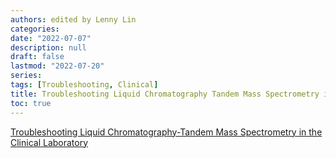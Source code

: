 ```yaml
---
authors: edited by Lenny Lin
categories:
date: "2022-07-07"
description: null
draft: false
lastmod: "2022-07-20"
series:
tags: [Troubleshooting, Clinical]
title: Troubleshooting Liquid Chromatography Tandem Mass Spectrometry in the Clinical Laboratory
toc: true
---
```



<!--more-->

[Troubleshooting Liquid Chromatography-Tandem Mass Spectrometry in the Clinical Laboratory](https://www.aacc.org/cln/articles/2015/august/troubleshooting-liquid-chromatography-tandem-mass-spectrometry-in-the-clinical-laboratory)